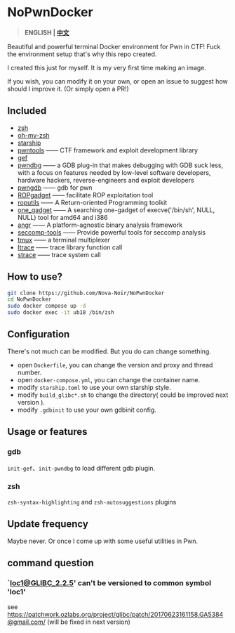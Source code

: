 # NoPwnDocker
> **ENGLISH | [中文](README_CN.md)**

Beautiful and powerful terminal Docker environment for Pwn in CTF! Fuck the environment setup that's why this repo created.


I created this just for myself. It is my very first time making an image.

If you wish, you can modify it on your own, or open an issue to suggest how should I improve it. (Or simply open a PR!)

## Included
- [zsh](https://www.zsh.org/)
- [oh-my-zsh](https://ohmyz.sh/)
- [starship](https://starship.rs/)
- [pwntools](https://github.com/Gallopsled/pwntools)  —— CTF framework and exploit development library
- [gef](https://github.com/hugsy/gef)
- [pwndbg](https://github.com/pwndbg/pwndbg)  —— a GDB plug-in that makes debugging with GDB suck less, with a focus on features needed by low-level software developers, hardware hackers, reverse-engineers and exploit developers
- [pwngdb](https://github.com/scwuaptx/Pwngdb) —— gdb for pwn
- [ROPgadget](https://github.com/JonathanSalwan/ROPgadget)  —— facilitate ROP exploitation tool
- [roputils](https://github.com/inaz2/roputils) 	—— A Return-oriented Programming toolkit
- [one_gadget](https://github.com/david942j/one_gadget) —— A searching one-gadget of execve('/bin/sh', NULL, NULL) tool for amd64 and i386
- [angr](https://github.com/angr/angr)   ——  A platform-agnostic binary analysis framework
- [seccomp-tools](https://github.com/david942j/seccomp-tools) —— Provide powerful tools for seccomp analysis
- [tmux](https://tmux.github.io/) 	—— a terminal multiplexer
- [ltrace](https://linux.die.net/man/1/ltrace)      —— trace library function call
- [strace](https://linux.die.net/man/1/strace)     —— trace system call

## How to use?
```bash
git clone https://github.com/Nova-Noir/NoPwnDocker
cd NoPwnDocker
sudo docker compose up -d
sudo docker exec -it ub18 /bin/zsh
```

## Configuration
There's not much can be modified. But you do can change something.
- open `Dockerfile`, you can change the version and proxy and thread number.
- open `docker-compose.yml`, you can change the container name.
- modify `starship.toml` to use your own starship style.
- modify `build_glibc*.sh` to change the directory( could be improved next version ).
- modify `.gdbinit` to use your own gdbinit config.


## Usage or features
### gdb
`init-gef`、`init-pwndbg` to load different gdb plugin.
### zsh
`zsh-syntax-highlighting` and `zsh-autosuggestions` plugins


## Update frequency
Maybe never. Or once I come up with some useful utilities in Pwn.

## command question
### `loc1@GLIBC_2.2.5' can't be versioned to common symbol 'loc1'
see https://patchwork.ozlabs.org/project/glibc/patch/20170623161158.GA5384@gmail.com/ (will be fixed in next version)